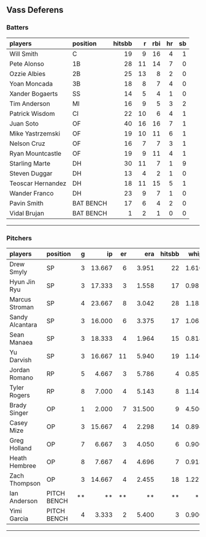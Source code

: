 ## Vass Deferens

### Batters

 
|players           |position  | hitsbb|  r| rbi| hr| sb| 
|:-----------------|:---------|------:|--:|---:|--:|--:| 
|Will Smith        |C         |     19|  9|  16|  4|  1| 
|Pete Alonso       |1B        |     28| 11|  14|  7|  0| 
|Ozzie Albies      |2B        |     25| 13|   8|  2|  0| 
|Yoan Moncada      |3B        |     18|  8|   7|  4|  0| 
|Xander Bogaerts   |SS        |     14|  5|   4|  1|  0| 
|Tim Anderson      |MI        |     16|  9|   5|  3|  2| 
|Patrick Wisdom    |CI        |     22| 10|   6|  4|  1| 
|Juan Soto         |OF        |     40| 16|  16|  7|  1| 
|Mike Yastrzemski  |OF        |     19| 10|  11|  6|  1| 
|Nelson Cruz       |OF        |     16|  7|   7|  3|  1| 
|Ryan Mountcastle  |OF        |     19|  9|  11|  4|  1| 
|Starling Marte    |DH        |     30| 11|   7|  1|  9| 
|Steven Duggar     |DH        |     13|  4|   2|  1|  0| 
|Teoscar Hernandez |DH        |     18| 11|  15|  5|  1| 
|Wander Franco     |DH        |     23|  9|   7|  1|  0| 
|Pavin Smith       |BAT BENCH |     17|  6|   4|  2|  0| 
|Vidal Brujan      |BAT BENCH |      1|  2|   1|  0|  0| 


* * *

### Pitchers

 
|players         |position    |  g|     ip| er|    era| hitsbb|  whip| so|  w| sv| 
|:---------------|:-----------|--:|------:|--:|------:|------:|-----:|--:|--:|--:| 
|Drew Smyly      |SP          |  3| 13.667|  6|  3.951|     22| 1.610| 15|  0|  0| 
|Hyun Jin Ryu    |SP          |  3| 17.333|  3|  1.558|     17| 0.981| 13|  2|  0| 
|Marcus Stroman  |SP          |  4| 23.667|  8|  3.042|     28| 1.183| 18|  1|  0| 
|Sandy Alcantara |SP          |  3| 16.000|  6|  3.375|     17| 1.062| 18|  1|  0| 
|Sean Manaea     |SP          |  3| 18.333|  4|  1.964|     15| 0.818| 29|  2|  0| 
|Yu Darvish      |SP          |  3| 16.667| 11|  5.940|     19| 1.140| 17|  0|  0| 
|Jordan Romano   |RP          |  5|  4.667|  3|  5.786|      4| 0.857|  5|  0|  2| 
|Tyler Rogers    |RP          |  8|  7.000|  4|  5.143|      8| 1.143|  8|  1|  1| 
|Brady Singer    |OP          |  1|  2.000|  7| 31.500|      9| 4.500|  1|  0|  0| 
|Casey Mize      |OP          |  3| 15.667|  4|  2.298|     14| 0.894| 10|  1|  0| 
|Greg Holland    |OP          |  7|  6.667|  3|  4.050|      6| 0.900|  7|  0|  2| 
|Heath Hembree   |OP          |  8|  7.667|  4|  4.696|      7| 0.913| 10|  0|  2| 
|Zach Thompson   |OP          |  3| 14.667|  4|  2.455|     18| 1.227| 10|  0|  0| 
|Ian Anderson    |PITCH BENCH | **|     **| **|     **|     **|    **| **| **| **| 
|Yimi Garcia     |PITCH BENCH |  4|  3.333|  2|  5.400|      3| 0.900|  2|  0|  2| 


* * *


